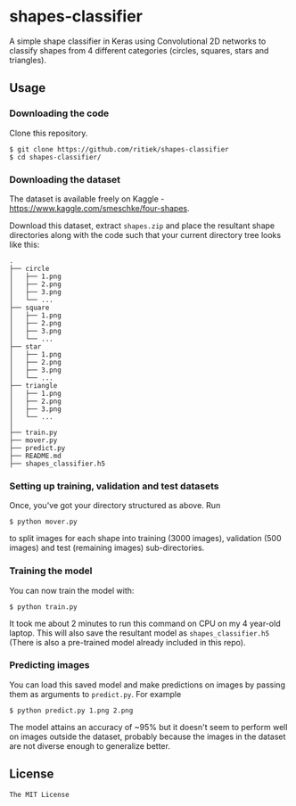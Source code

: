 # shapes-classifier

A simple shape classifier in Keras using Convolutional 2D networks to classify
shapes from 4 different categories (circles, squares, stars and triangles).


## Usage

### Downloading the code

Clone this repository.

```
$ git clone https://github.com/ritiek/shapes-classifier
$ cd shapes-classifier/
```

### Downloading the dataset

The dataset is available freely on Kaggle - https://www.kaggle.com/smeschke/four-shapes.

Download this dataset, extract `shapes.zip` and place the resultant shape
directories along with the code such that your current directory tree looks like this:

```
.
├── circle
│   ├── 1.png
│   ├── 2.png
│   ├── 3.png
│   └── ...
├── square
│   ├── 1.png
│   ├── 2.png
│   ├── 3.png
│   └── ...
├── star
│   ├── 1.png
│   ├── 2.png
│   ├── 3.png
│   └── ...
├── triangle
│   ├── 1.png
│   ├── 2.png
│   ├── 3.png
│   └── ...
│
├── train.py
├── mover.py
├── predict.py
├── README.md
├── shapes_classifier.h5
```

### Setting up training, validation and test datasets

Once, you've got your directory structured as above. Run
```
$ python mover.py
```
to split images for each shape into training (3000 images), validation (500 images)
and test (remaining images) sub-directories.

### Training the model

You can now train the model with:
```
$ python train.py
```

It took me about 2 minutes to run this command on CPU on my 4 year-old laptop. This will
also save the resultant model as `shapes_classifier.h5` (There is also a
pre-trained model already included in this repo).

### Predicting images

You can load this saved model and make predictions on images by passing them as arguments
to `predict.py`. For example
```
$ python predict.py 1.png 2.png
```

The model attains an accuracy of ~95% but it doesn't seem to perform well on images outside
the dataset, probably because the images in the dataset are not diverse enough to generalize better.

## License

`The MIT License`
